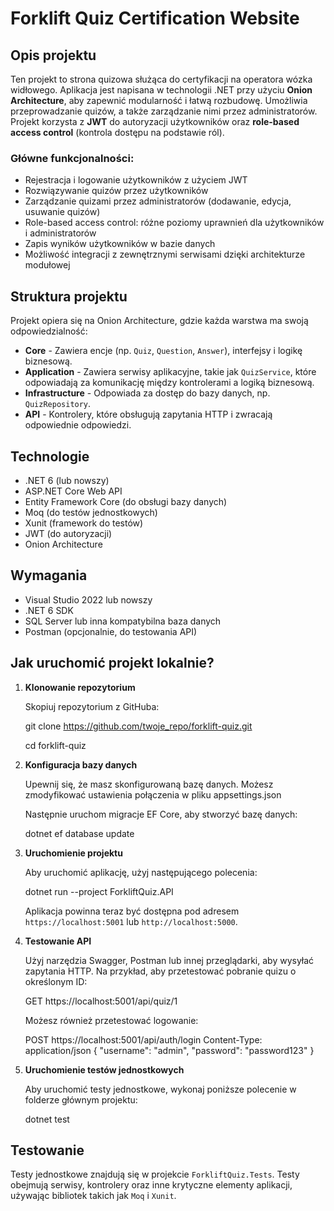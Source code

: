 
# Forklift Quiz Certification Website

## Opis projektu

Ten projekt to strona quizowa służąca do certyfikacji na operatora wózka widłowego. Aplikacja jest napisana w technologii .NET przy użyciu **Onion Architecture**, aby zapewnić modularność i łatwą rozbudowę. Umożliwia przeprowadzanie quizów, a także zarządzanie nimi przez administratorów. Projekt korzysta z **JWT** do autoryzacji użytkowników oraz **role-based access control** (kontrola dostępu na podstawie ról).

### Główne funkcjonalności:

- Rejestracja i logowanie użytkowników z użyciem JWT
- Rozwiązywanie quizów przez użytkowników
- Zarządzanie quizami przez administratorów (dodawanie, edycja, usuwanie quizów)
- Role-based access control: różne poziomy uprawnień dla użytkowników i administratorów
- Zapis wyników użytkowników w bazie danych
- Możliwość integracji z zewnętrznymi serwisami dzięki architekturze modułowej

## Struktura projektu

Projekt opiera się na Onion Architecture, gdzie każda warstwa ma swoją odpowiedzialność:

- **Core** - Zawiera encje (np. `Quiz`, `Question`, `Answer`), interfejsy i logikę biznesową.
- **Application** - Zawiera serwisy aplikacyjne, takie jak `QuizService`, które odpowiadają za komunikację między kontrolerami a logiką biznesową.
- **Infrastructure** - Odpowiada za dostęp do bazy danych, np. `QuizRepository`.
- **API** - Kontrolery, które obsługują zapytania HTTP i zwracają odpowiednie odpowiedzi.

## Technologie

- .NET 6 (lub nowszy)
- ASP.NET Core Web API
- Entity Framework Core (do obsługi bazy danych)
- Moq (do testów jednostkowych)
- Xunit (framework do testów)
- JWT (do autoryzacji)
- Onion Architecture

## Wymagania

- Visual Studio 2022 lub nowszy
- .NET 6 SDK
- SQL Server lub inna kompatybilna baza danych
- Postman (opcjonalnie, do testowania API)

## Jak uruchomić projekt lokalnie?

1. **Klonowanie repozytorium**

   Skopiuj repozytorium z GitHuba:

   git clone https://github.com/twoje_repo/forklift-quiz.git
   
   cd forklift-quiz

3. **Konfiguracja bazy danych**

   Upewnij się, że masz skonfigurowaną bazę danych. Możesz zmodyfikować ustawienia połączenia w pliku appsettings.json

   Następnie uruchom migracje EF Core, aby stworzyć bazę danych:

   dotnet ef database update

5. **Uruchomienie projektu**

   Aby uruchomić aplikację, użyj następującego polecenia:

   dotnet run --project ForkliftQuiz.API

   Aplikacja powinna teraz być dostępna pod adresem `https://localhost:5001` lub `http://localhost:5000`.

6. **Testowanie API**

   Użyj narzędzia Swagger, Postman lub innej przeglądarki, aby wysyłać zapytania HTTP. Na przykład, aby przetestować pobranie quizu o określonym ID:

   GET https://localhost:5001/api/quiz/1

   Możesz również przetestować logowanie:

   POST https://localhost:5001/api/auth/login
   Content-Type: application/json
   {
     "username": "admin",
     "password": "password123"
   }

7. **Uruchomienie testów jednostkowych**

   Aby uruchomić testy jednostkowe, wykonaj poniższe polecenie w folderze głównym projektu:

   dotnet test

## Testowanie

Testy jednostkowe znajdują się w projekcie `ForkliftQuiz.Tests`. Testy obejmują serwisy, kontrolery oraz inne krytyczne elementy aplikacji, używając bibliotek takich jak `Moq` i `Xunit`.

